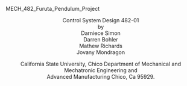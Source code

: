 
MECH_482_Furuta_Pendulum_Project
<p align="center">
    Control System Design 482-01<br/>
    by<br/>
    Darniece Simon<br/>
    Darren Bohler<br/>
    Mathew Richards<br/>
    Jovany Mondragon
</p>
<p align="center">    
    
    
</p>
<p align="center">   
    California State University, Chico Department of Mechanical and Mechatronic Engineering and<br/>
    Advanced Manufacturing Chico, Ca 95929.
</p>
